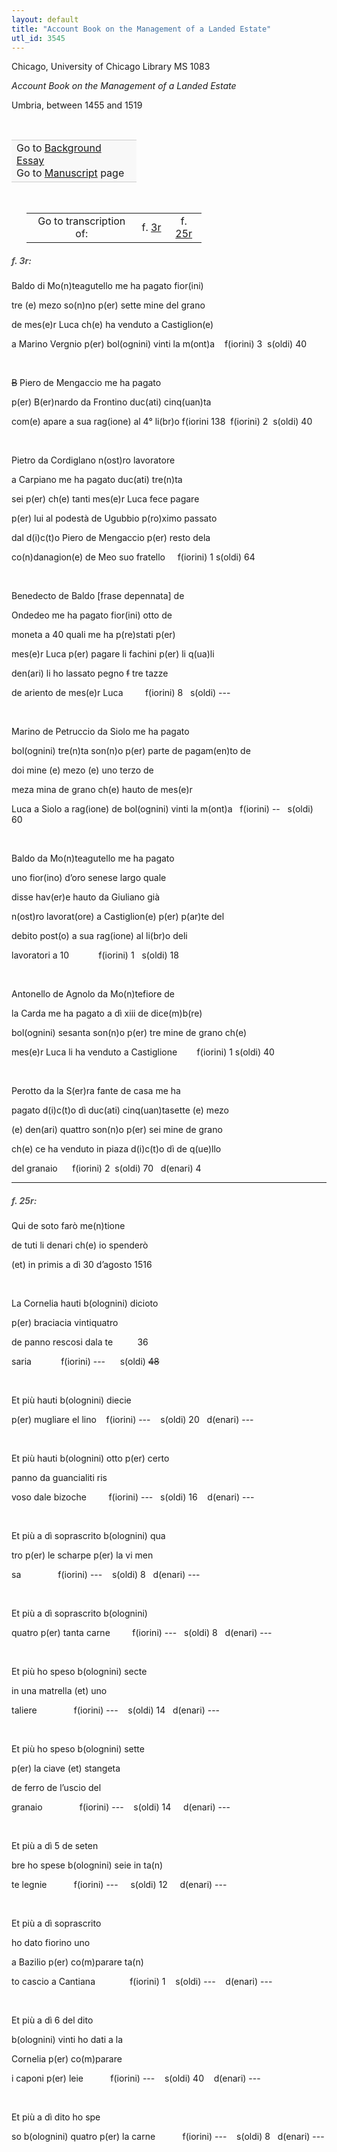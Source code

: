 ```yaml
---
layout: default
title: "Account Book on the Management of a Landed Estate"
utl_id: 3545
---
```



Chicago, University of Chicago Library MS 1083


*Account Book on the Management of a Landed Estate*


Umbria, between 1455 and 1519


 

<table border="0.5" cellpadding="1" cellspacing="1" style="width: 200px; background-color:#F8F8F8;"><tbody style="border-color:#ccc"><tr style="border-color:#ccc"><td>Go to <a href="https://centerfordigitalhumanities.github.io/Newberry-Italian-paleography/essay/313" target="_blank">Background Essay</a><br />
			Go to <a href="https://centerfordigitalhumanities.github.io/Newberry-Italian-paleography/www/record.html?id=313" target="_blank">Manuscript</a> page</td>
</tr></tbody></table>
 


<table border="0.5" cellpadding="1" cellspacing="1" style="width: 280px; margin-left:.25in;"><tbody><tr style="border-color:#B3B6B7"><td style="text-align:center">Go to transcription of:</td>
<td style="text-align:center">f. <a href="#1">3r</a></td>
<td style="text-align:center">f. <a href="#2">25r</a></td>
</tr></tbody></table>
<h5 id="1" style="color:#555;">f. 3r:</h5>

Baldo di Mo(n)teagutello me ha pagato fior(ini)


tre (e) mezo so(n)no p(er) sette mine del grano


de mes(e)r Luca ch(e) ha venduto a Castiglion(e)


a Marino Vergnio p(er) bol(ognini) vinti la m(ont)a    f(iorini) 3  s(oldi) 40


 


<s>B</s> Piero de Mengaccio me ha pagato


p(er) B(er)nardo da Frontino duc(ati) cinq(uan)ta


com(e) apare a sua rag(ione) al 4° li(br)o f(iorini 138  f(iorini) 2  s(oldi) 40


 


Pietro da Cordiglano n(ost)ro lavoratore


a Carpiano me ha pagato duc(ati) tre(n)ta


sei p(er) ch(e) tanti mes(e)r Luca fece pagare


p(er) lui al podestà de Ugubbio p(ro)ximo passato


dal d(i)c(t)o Piero de Mengaccio p(er) resto dela


co(n)danagion(e) de Meo suo fratello     f(iorini) 1 s(oldi) 64


 


Benedecto de Baldo [frase depennata] de


Ondedeo me ha pagato fior(ini) otto de


moneta a 40 quali me ha p(re)stati p(er)


mes(e)r Luca p(er) pagare li fachini p(er) li q(ua)li


den(ari) li ho lassato pegno <s>f</s> tre tazze


de ariento de mes(e)r Luca         f(iorini) 8   s(oldi) ---


 


Marino de Petruccio da Siolo me ha pagato


bol(ognini) tre(n)ta son(n)o p(er) parte de pagam(en)to de


doi mine (e) mezo (e) uno terzo de


meza mina de grano ch(e) hauto de mes(e)r


Luca a Siolo a rag(ione) de bol(ognini) vinti la m(ont)a   f(iorini) --   s(oldi) 60


 


Baldo da Mo(n)teagutello me ha pagato


uno fior(ino) d’oro senese largo quale


disse hav(er)e hauto da Giuliano già


n(ost)ro lavorat(ore) a Castiglion(e) p(er) p(ar)te del


debito post(o) a sua rag(ione) al li(br)o deli


lavoratori a 10            f(iorini) 1   s(oldi) 18


 


Antonello de Agnolo da Mo(n)tefiore de


la Carda me ha pagato a dì xiii de dice(m)b(re)


bol(ognini) sesanta son(n)o p(er) tre mine de grano ch(e)


mes(e)r Luca li ha venduto a Castiglione        f(iorini) 1 s(oldi) 40


 


Perotto da la S(er)ra fante de casa me ha


pagato d(i)c(t)o dì duc(ati) cinq(uan)tasette (e) mezo


(e) den(ari) quattro son(n)o p(er) sei mine de grano


ch(e) ce ha venduto in piaza d(i)c(t)o dì de q(ue)llo


del granaio      f(iorini) 2  s(oldi) 70   d(enari) 4


<hr /><h5 id="2" style="color:#555;">f. 25r:</h5>

Qui de soto farò me(n)tione


de tuti li denari ch(e) io spenderò


(et) in primis a dì 30 d’agosto 1516


 


La Cornelia hauti b(olognini) dicioto


p(er) braciacia vintiquatro


de panno rescosi dala te          36


saria            f(iorini) ---      s(oldi) <s>48</s>


 


Et più hauti b(olognini) diecie


p(er) mugliare el lino    f(iorini) ---    s(oldi) 20   d(enari) ---


 


Et più hauti b(olognini) otto p(er) certo


panno da guancialiti ris


voso dale bizoche         f(iorini) ---   s(oldi) 16    d(enari) ---


 


Et più a dì soprascrito b(olognini) qua


tro p(er) le scharpe p(er) la vi men


sa               f(iorini) ---    s(oldi) 8   d(enari) ---


 


Et più a dì soprascrito b(olognini)


quatro p(er) tanta carne         f(iorini) ---   s(oldi) 8   d(enari) ---


 


Et più ho speso b(olognini) secte


in una matrella (et) uno


taliere               f(iorini) ---    s(oldi) 14   d(enari) ---


 


Et più ho speso b(olognini) sette


p(er) la ciave (et) stangeta


de ferro de l’uscio del


granaio               f(iorini) ---    s(oldi) 14     d(enari) ---


 


Et più a dì 5 de seten


bre ho spese b(olognini) seie in ta(n)


te legnie           f(iorini) ---     s(oldi) 12     d(enari) ---


 


Et più a dì soprascrito


ho dato fiorino uno


a Bazilio p(er) co(m)parare ta(n)


to cascio a Cantiana              f(iorini) 1    s(oldi) ---    d(enari) ---


 


Et più a dì 6 del dito


b(olognini) vinti ho dati a la


Cornelia p(er) co(m)parare


i caponi p(er) leie           f(iorini) ---    s(oldi) 40    d(enari) ---


 


Et più a dì dito ho spe


so b(olognini) quatro p(er) la carne           f(iorini) ---    s(oldi) 8   d(enari) ---

